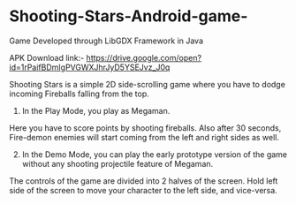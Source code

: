 # Shooting-Stars-Android-game-
Game Developed through LibGDX Framework in Java

APK Download link:-
https://drive.google.com/open?id=1rPaifBDmIgPVGWXJhrJyD5YSEJvz_J0q

Shooting Stars is a simple 2D side-scrolling game where you have to dodge incoming Fireballs falling from the top.

1) In the Play Mode, you play as Megaman. 
   
Here you have to score points by shooting fireballs.
Also after 30 seconds, Fire-demon enemies will start coming from the left and right sides as well.

2) In the Demo Mode, you can play the early prototype version of the game without any shooting projectile feature of Megaman.

The controls of the game are divided into 2 halves of the screen. Hold left side of the screen to move your character to the left side, and vice-versa.

